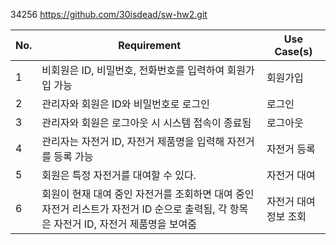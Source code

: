 34256
https://github.com/30isdead/sw-hw2.git

| No.| Requirement                                                                                               | Use Case(s) |
|----|-----------------------------------------------------------------------------------------------------------|-------------|
| 1  | 비회원은 ID, 비밀번호, 전화번호를 입력하여 회원가입 가능 |      회원가입       |
| 2  | 관리자와 회원은 ID와 비밀번호로 로그인                                                        |      로그인       |
| 3  | 관리자와 회원은 로그아웃 시 시스템 접속이 종료됨                                              |      로그아웃       |
| 4 | 관리자는 자전거 ID, 자전거 제품명을 입력해 자전거를 등록 가능 |      자전거 등록       |
| 5 | 회원은 특정 자전거를 대여할 수 있다.         |  자전거 대여       |
| 6 | 회원이 현재 대여 중인 자전거를 조회하면 대여 중인 자전거 리스트가 자전거 ID 순으로 출력됨, 각 항목은 자전거 ID, 자전거 제품명을 보여줌 | 자전거 대여 정보 조회            |

